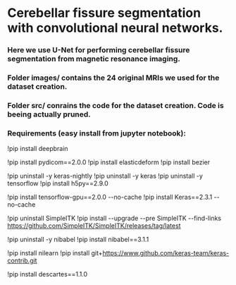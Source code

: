 # Cerebellar fissure segmentation with convolutional neural networks.

### Here we use U-Net for performing cerebellar fissure segmentation from magnetic resonance imaging.

### Folder images/ contains the 24 original MRIs we used for the dataset creation.
### Folder src/ conrains the code for the dataset creation. Code is beeing actually pruned.


### Requirements (easy install from jupyter notebook):

!pip install deepbrain

!pip install pydicom==2.0.0
!pip install elasticdeform
!pip install bezier

!pip uninstall -y keras-nightly
!pip uninstall -y keras
!pip uninstall -y tensorflow
!pip install h5py==2.9.0

!pip install tensorflow-gpu==2.0.0 --no-cache
!pip install Keras==2.3.1 --no-cache

!pip uninstall SimpleITK
!pip install --upgrade --pre SimpleITK --find-links https://github.com/SimpleITK/SimpleITK/releases/tag/latest

!pip uninstall -y nibabel
!pip install nibabel==3.1.1

!pip install nilearn
!pip install git+https://www.github.com/keras-team/keras-contrib.git

!pip install descartes==1.1.0